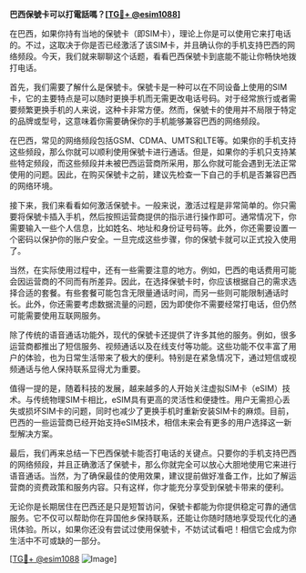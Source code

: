 **巴西保號卡可以打電話嗎？[[TG💪+ @esim1088](https://t.me/s/esim1088)]**

在巴西，如果你持有当地的保號卡（即SIM卡），理论上你是可以使用它来打电话的。不过，这取决于你是否已经激活了该SIM卡，并且确认你的手机支持巴西的网络频段。今天，我们就来聊聊这个话题，看看巴西保號卡到底能不能让你畅快地拨打电话。

首先，我们需要了解什么是保號卡。保號卡是一种可以在不同设备上使用的SIM卡，它的主要特点是可以随时更换手机而无需更改电话号码。对于经常旅行或者需要频繁更换手机的人来说，这种卡非常方便。然而，保號卡的使用并不局限于特定的品牌或型号，这意味着你需要确保你的手机能够兼容巴西的网络频段。

在巴西，常见的网络频段包括GSM、CDMA、UMTS和LTE等。如果你的手机支持这些频段，那么你就可以顺利使用保號卡进行通话。但是，如果你的手机只支持某些特定频段，而这些频段并未被巴西运营商所采用，那么你就可能会遇到无法正常使用的问题。因此，在购买保號卡之前，建议先检查一下自己的手机是否兼容巴西的网络环境。

接下来，我们来看看如何激活保號卡。一般来说，激活过程是非常简单的。你只需要将保號卡插入手机，然后按照运营商提供的指示进行操作即可。通常情况下，你需要输入一些个人信息，比如姓名、地址和身份证号码等。此外，你还需要设置一个密码以保护你的账户安全。一旦完成这些步骤，你的保號卡就可以正式投入使用了。

当然，在实际使用过程中，还有一些需要注意的地方。例如，巴西的电话费用可能会因运营商的不同而有所差异。因此，在选择保號卡时，你应该根据自己的需求选择合适的套餐。有些套餐可能包含无限量通话时间，而另一些则可能限制通话时长。此外，你还需要考虑数据流量的问题，因为即使你不需要经常打电话，但仍然可能需要使用互联网服务。

除了传统的语音通话功能外，现代的保號卡还提供了许多其他的服务。例如，很多运营商都推出了短信服务、视频通话以及在线支付等功能。这些功能不仅丰富了用户的体验，也为日常生活带来了极大的便利。特别是在紧急情况下，通过短信或视频通话与他人保持联系显得尤为重要。

值得一提的是，随着科技的发展，越来越多的人开始关注虚拟SIM卡（eSIM）技术。与传统物理SIM卡相比，eSIM具有更高的灵活性和便捷性。用户无需担心丢失或损坏SIM卡的问题，同时也减少了更换手机时重新安装SIM卡的麻烦。目前，巴西的一些运营商已经开始支持eSIM技术，相信未来会有更多的用户选择这一新型解决方案。

最后，我们再来总结一下巴西保號卡能否打电话的关键点。只要你的手机支持巴西的网络频段，并且正确激活了保號卡，那么你就完全可以放心大胆地使用它来进行语音通话。当然，为了确保最佳的使用效果，建议提前做好准备工作，比如了解运营商的资费政策和服务内容。只有这样，你才能充分享受到保號卡带来的便利。

无论你是长期居住在巴西还是只是短暂访问，保號卡都能为你提供稳定可靠的通信服务。它不仅可以帮助你在异国他乡保持联系，还能让你随时随地享受现代化的通讯体验。所以，如果你还没有尝试过使用保號卡，不妨试试看吧！相信它会成为你生活中不可或缺的一部分。

[[TG💪+ @esim1088](https://t.me/s/esim1088) ![Image](https://i.postimg.cc/4NQfJmqS/Snipaste-2025-05-13-00-14-12.png)]